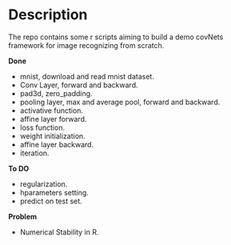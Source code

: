 # Description

The repo contains some r scripts aiming to build a demo covNets framework for image recognizing from scratch. 

**Done**

- mnist, download and read mnist dataset.
- Conv Layer, forward and backward.
- pad3d, zero_padding.
- pooling layer, max and average pool, forward and backward.
- activative function.
- affine layer forward.
- loss function.
- weight initialization.
- affine layer backward.
- iteration.

**To DO**

- regularization.
- hparameters setting.
- predict on test set.


**Problem**

- Numerical Stability in R.

